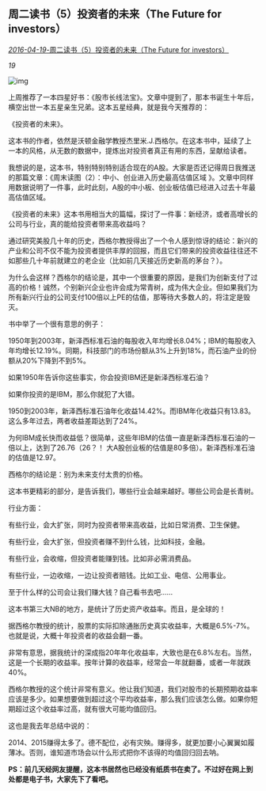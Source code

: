 ## 周二读书（5）投资者的未来（The Future for investors）



[ *2016-04-19*-周二读书（5）投资者的未来（The Future for investors）](https://mp.weixin.qq.com/s/gqrqD3FxZEoIaIgMbu3oJQ)





*19*

![img](http://mmbiz.qpic.cn/mmbiz/SEPick5M9xjObp8zd3w9s4B2GrDhkqO9IjAUzVfVibnewibFSLpHkdLtUEsHItQzCv1QWs1HZ1xob4ica8ttZsibq8A/640?wx_fmt=jpeg&tp=webp&wxfrom=5)

上周推荐了一本四星好书：《股市长线法宝》。文章中提到了，那本书诞生十年后，横空出世一本五星亲生兄弟。这本五星经典，就是我今天推荐的：



《投资者的未来》。



这本书的作者，依然是沃顿金融学教授杰里米.J.西格尔。在这本书中，延续了上一本的风格，从无数的数据中，提炼出对投资者真正有用的东西，呈献给读者。



我想说的是，这本书，特别特别特别适合现在的A股。大家是否还记得周日我推送的那篇文章：《周末读图（2）：中小、创业进入历史最高估值区域 》。文章中同样用数据说明了一件事，此时此刻，A股的中小板、创业板估值已经进入过去十年最高估值区域。



《投资者的未来》这本书用相当大的篇幅，探讨了一件事：新经济，或者高增长的公司与行业，真的能给投资者带来高收益吗？



通过研究美股几十年的历史，西格尔教授得出了一个令人感到惊讶的结论：新兴的产业和公司不仅不能为投资者提供丰厚的回报，而且它们带来的投资收益往往还不如那些几十年前就建立的老企业（比如前几天接近历史新高的茅台？）。



为什么会这样？西格尔的结论是，其中一个很重要的原因，是我们为创新支付了过高的价格！诚然，个别新兴企业也许会成为常青树，成为伟大企业。但如果我们为所有新兴行业的公司支付100倍以上PE的估值，那等待大多数人的，将注定是毁灭。



书中举了一个很有意思的例子：



1950年到2003年，新泽西标准石油的每股收入年均增长8.04%；IBM的每股收入年均增长12.19%。同期，科技部门的市场份额从3%上升到18%，而石油产业的份额从20%下降到不到5%。



如果1950年告诉你这些事实，你会投资IBM还是新泽西标准石油？



如果你投资的是IBM，那么你就犯了大错。



1950到2003年，新泽西标准石油年化收益14.42%。而IBM年化收益只有13.83。这么多年过去，两者收益差距达到了24%。



为何IBM成长快而收益低？很简单，这些年IBM的估值一直是新泽西标准石油的一倍以上，达到了26.76（26？！ 大A股创业板的估值是80多倍）。新泽西标准石油的估值是12.97。



西格尔的结论是：别为未来支付太贵的价格。





这本书更精彩的部分，是告诉我们，哪些行业会越来越好。哪些公司会是长青树。



行业方面：



有些行业，会大扩张，同时为投资者带来高收益，比如日常消费、卫生保健。



有些行业，会大扩张，但投资者赚不到什么钱，比如科技，金融。



有些行业，会收缩，但投资者能赚到钱。比如非必需消费品。



有些行业，一边收缩，一边让投资者赔钱。比如工业、电信、公用事业。





至于什么样的公司会让我们赚大钱？自己看书去吧……





这本书第三大NB的地方，是统计了历史资产收益率。而且，是全球的！



据西格尔教授的统计，股票的实际扣除通胀历史真实收益率，大概是6.5%-7%。也就是说，大概十年投资者的收益会翻一番。



非常有意思，据我统计的深成指20年年化收益率，大致也是在6.8%左右。当然，这是一个长期的收益率。按年计算的收益率，经常会一年就翻番，或者一年就跌40%。



西格尔教授的这个统计非常有意义。他让我们知道，我们对股市的长期预期收益率应该是多少。如果想要做到超过这个平均收益率，那么我们应该怎么做。如果你短期超过这个收益率过高，就有很大可能均值回归。





这也是我去年总结中说的：



2014、2015赚得太多了。德不配位，必有灾殃。赚得多，就更加要小心翼翼如履薄冰。否则，谁知道市场会以什么形式把你不该得的均值回归回去呐。





**PS：前几天经网友提醒，这本书居然也已经没有纸质书在卖了。不过好在网上到处都是电子书，大家先下了看吧。**